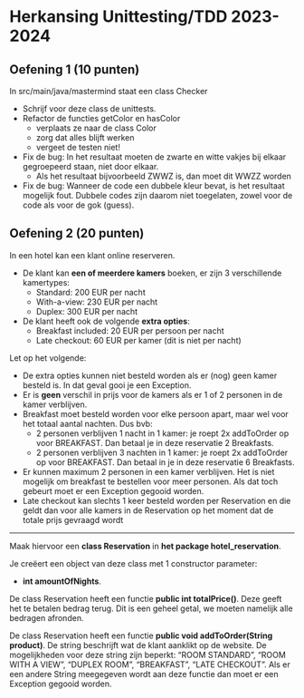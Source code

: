 # Herkansing Unittesting/TDD 2023-2024

## Oefening 1 (10 punten)
In src/main/java/mastermind staat een class Checker
- Schrijf voor deze class de unittests.
- Refactor de functies getColor en hasColor
  - verplaats ze naar de class Color 
  - zorg dat alles blijft werken
  - vergeet de testen niet!
- Fix de bug: In het resultaat moeten de zwarte en witte vakjes bij elkaar gegroepeerd staan, niet door elkaar. 
  - Als het resultaat bijvoorbeeld ZWWZ is, dan moet dit WWZZ worden
- Fix de bug: Wanneer de code een dubbele kleur bevat, is het resultaat mogelijk fout. Dubbele codes zijn daarom niet toegelaten, zowel voor de code als voor de gok (guess).

## Oefening 2 (20 punten)
In een hotel kan een klant online reserveren.
* De klant kan **een of meerdere kamers** boeken, er zijn 3 verschillende kamertypes:
    * Standard: 200 EUR per nacht
    * With-a-view: 230 EUR per nacht
    * Duplex: 300 EUR per nacht
* De klant heeft ook de volgende **extra opties**:
    * Breakfast included: 20 EUR per persoon per nacht
    * Late checkout: 60 EUR per kamer (dit is niet per nacht)

Let op het volgende:
* De extra opties kunnen niet besteld worden als er (nog) geen kamer besteld is. In dat geval gooi je een Exception.
* Er is **geen** verschil in prijs voor de kamers als er 1 of 2 personen in de kamer verblijven.
* Breakfast moet besteld worden voor elke persoon apart, maar wel voor het totaal aantal nachten. Dus bvb:
    * 2 personen verblijven 1 nacht in 1 kamer: je roept 2x addToOrder op voor BREAKFAST. Dan betaal je in deze reservatie 2 Breakfasts.
    * 2 personen verblijven 3 nachten in 1 kamer: je roept 2x addToOrder op voor BREAKFAST. Dan betaal in je in deze reservatie 6 Breakfasts.
* Er kunnen maximum 2 personen in een kamer verblijven. Het is niet mogelijk om breakfast te bestellen voor meer personen. Als dat toch gebeurt moet er een Exception gegooid worden.
* Late checkout kan slechts 1 keer besteld worden per Reservation en die geldt dan voor alle kamers in de Reservation op het moment dat de totale prijs gevraagd wordt

-----
Maak hiervoor een **class Reservation** in **het package hotel_reservation**.

Je creëert een object van deze class met 1 constructor parameter:
* **int amountOfNights**.

De class Reservation heeft een functie **public int totalPrice()**.
Deze geeft het te betalen bedrag terug. Dit is een geheel getal, we moeten namelijk alle bedragen afronden.

De class Reservation heeft een functie **public void addToOrder(String product)**.
De string beschrijft wat de klant aanklikt op de website.
De mogelijkheden voor deze string zijn beperkt: “ROOM STANDARD”, “ROOM WITH A VIEW”, “DUPLEX ROOM”, “BREAKFAST”, “LATE CHECKOUT”.
Als er een andere String meegegeven wordt aan deze functie dan moet er een Exception gegooid worden.